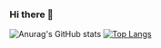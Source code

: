 ### Hi there 👋

<!--
**slevisp/slevisp** is a ✨ _special_ ✨ repository because its `README.md` (this file) appears on your GitHub profile.

Here are some ideas to get you started:

- 🔭 I’m currently working on ...
- 🌱 I’m currently learning ...
- 👯 I’m looking to collaborate on ...
- 🤔 I’m looking for help with ...
- 💬 Ask me about ...
- 📫 How to reach me: ...
- 😄 Pronouns: ...
- ⚡ Fun fact: ...
-->
![Anurag's GitHub stats](https://github-readme-stats.vercel.app/api?username=slevisp&show_icons=true&theme=dracula&count_private=true)
[![Top Langs](https://github-readme-stats.vercel.app/api/top-langs/?username=slevisp&layout=compact)](https://github.com/anuraghazra/github-readme-stats)
